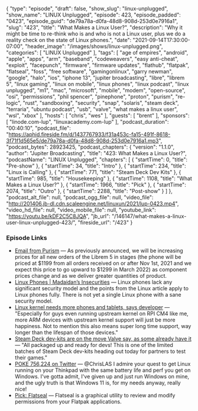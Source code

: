 {
  "type": "episode",
  "draft": false,
  "show_slug": "linux-unplugged",
  "show_name": "LINUX Unplugged",
  "episode": 423,
  "episode_padded": "0423",
  "episode_guid": "de79a78a-d0fa-48d8-908d-253d0e7916a1",
  "slug": "423",
  "title": "What Makes a Linux User?",
  "description": "Why it might be time to re-think who is and who is not a Linux user, plus we do a reality check on the state of Linux phones.",
  "date": "2021-09-14T17:30:00-07:00",
  "header_image": "/images/shows/linux-unplugged.png",
  "categories": [
    "LINUX Unplugged"
  ],
  "tags": [
    "age of empires",
    "android",
    "apple",
    "apps",
    "arm",
    "baseband",
    "codeweavers",
    "easy anti-cheat",
    "exploit",
    "facepunch",
    "firmware",
    "firmware updates",
    "flathub",
    "flatpak",
    "flatseal",
    "foss",
    "free software",
    "gamingonlinux",
    "garry newman",
    "google",
    "halo",
    "ios",
    "iphone 13",
    "jupiter broadcasting",
    "libre",
    "librem 5",
    "linux gaming",
    "linux on mobile",
    "linux phones",
    "linux podcast",
    "linux unplugged",
    "m1",
    "mac",
    "microsoft",
    "mobile",
    "modem",
    "open-source",
    "osi",
    "permissions",
    "phil spencer",
    "pinephone",
    "proton",
    "purism",
    "re-logic",
    "rust",
    "sandboxing",
    "security",
    "snap",
    "solaris",
    "steam deck",
    "terraria",
    "ubuntu podcast",
    "usb",
    "valve",
    "what makes a linux user",
    "wsl",
    "xbox"
  ],
  "hosts": [
    "chris",
    "wes"
  ],
  "guests": [
    "brent"
  ],
  "sponsors": [
    "linode.com-lup",
    "linuxacademy.com-lup"
  ],
  "podcast_duration": "00:40:10",
  "podcast_file": "https://aphid.fireside.fm/d/1437767933/f31a453c-fa15-491f-8618-3f71f1d565e5/de79a78a-d0fa-48d8-908d-253d0e7916a1.mp3",
  "podcast_bytes": 28923425,
  "podcast_chapters": {
    "version": "1.1.0",
    "author": "Jupiter Broadcasting",
    "title": "423: What Makes a Linux User?",
    "podcastName": "LINUX Unplugged",
    "chapters": [
      {
        "startTime": 0,
        "title": "Pre-show"
      },
      {
        "startTime": 34,
        "title": "Intro"
      },
      {
        "startTime": 234,
        "title": "Linux is Calling"
      },
      {
        "startTime": 771,
        "title": "Steam Deck Dev Kits"
      },
      {
        "startTime": 985,
        "title": "Housekeeping"
      },
      {
        "startTime": 1108,
        "title": "What Makes a Linux User?"
      },
      {
        "startTime": 1966,
        "title": "Pick"
      },
      {
        "startTime": 2074,
        "title": "Outro"
      },
      {
        "startTime": 2288,
        "title": "Post-show"
      }
    ]
  },
  "podcast_alt_file": null,
  "podcast_ogg_file": null,
  "video_file": "http://201406.jb-dl.cdn.scaleengine.net/linuxun/2021/lup-0423.mp4",
  "video_hd_file": null,
  "video_mobile_file": null,
  "youtube_link": "https://youtu.be/kDF2C5C8JQA",
  "jb_url": "/146147/what-makes-a-linux-user-linux-unplugged-423/",
  "fireside_url": "/423"
}


### Episode Links

  * [Email from Purism](https://forums.puri.sm/t/email-from-purism-thank-you-purism/14654 "Email from Purism") — As previously announced, we will be increasing prices for all new orders of the Librem 5 in stages (the phone will be priced at $1199 from all orders received on or after Nov 1st, 2021 and we expect this price to go upward to $1299 in March 2022) as component prices change and as we deliver greater quantities of product.
  * [Linux Phones | Madaidan’s Insecurities](https://madaidans-insecurities.github.io/linux-phones.html "Linux Phones | Madaidan’s Insecurities") — Linux phones lack any significant security model and the points from the Linux article apply to Linux phones fully. There is not yet a single Linux phone with a sane security model.
  * [Linux kernel needs more phones and tablets, says developer](https://tuxphones.com/linux-kernel-needs-arm-phones-tablets-mainline/ "Linux kernel needs more phones and tablets, says developer") — "Especially for guys even running upstream kernel on RPI CM4 like me, more ARM devices with upstream kernel support will just be more happiness. Not to mention this also means super long time support, way longer than the lifespan of those devices."
  * [Steam Deck dev-kits are on the move Valve say, as some already have it](https://www.gamingonlinux.com/2021/09/steam-deck-dev-kits-are-on-the-move-valve-say-as-some-already-have-it "Steam Deck dev-kits are on the move Valve say, as some already have it") — "All packaged up and ready for devs! This is one of the limited batches of Steam Deck dev-kits heading out today for partners to test their games."
  * [POKE 756,224 on Twitter](https://twitter.com/feoh/status/1437244448103178244?s=12 "POKE 756,224 on Twitter") — @ChrisLAS I admire your quest to get Linux running on your Thinkpad with the same battery life and perf you get on Windows. I've gotta admit, I've given up and just run Windows on mine, and the ugly truth is that Windows 11 is, for my needs anyway, really nice!
  * [Pick: Flatseal](https://flathub.org/apps/details/com.github.tchx84.Flatseal "Pick: Flatseal") — Flatseal is a graphical utility to review and modify permissions from your Flatpak applications.


